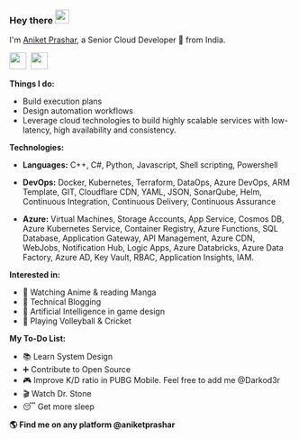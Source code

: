 ### Hey there <img src="https://media.giphy.com/media/hvRJCLFzcasrR4ia7z/giphy.gif" width="25px">

I'm [Aniket Prashar](https://www.linkedin.com/in/aniketprashar/), a Senior Cloud Developer 🚀 from India.

[<img height="30" src="https://img.shields.io/badge/linkedin-blue.svg?&style=for-the-badge&logo=linkedin&logoColor=white" />](https://www.linkedin.com/in/aniketprashar/)&nbsp; 
[<img height="30" src="https://img.shields.io/badge/-Medium-000000.svg?&style=for-the-badge&logo=Medium&logoColor=white" />](https://medium.com/@aniketprashar)


**Things I do:**

- Build execution plans
- Design automation workflows
- Leverage cloud technologies to build highly scalable services with low-latency, high availability and consistency.

**Technologies:**

- __Languages:__ C++, C#, Python, Javascript, Shell scripting, Powershell

- __DevOps:__ Docker, Kubernetes, Terraform, DataOps, Azure DevOps, ARM Template, GIT, Cloudflare CDN, YAML, JSON, SonarQube, Helm, Continuous Integration, Continuous Delivery, Continuous Assurance

- __Azure:__ Virtual Machines, Storage Accounts, App Service, Cosmos DB, Azure Kubernetes Service, Container Registry, Azure Functions, SQL Database, Application Gateway, API Management, Azure CDN, WebJobs, Notification Hub, Logic Apps, Azure Databricks, Azure Data Factory, Azure AD, Key Vault, RBAC, Application Insights, IAM.

**Interested in:**
- 🍿 Watching Anime & reading Manga
- 📝 Technical Blogging
- 🤖 Artificial Intelligence in game design
- 🏐 Playing Volleyball & Cricket

**My To-Do List:**
- 📚 Learn System Design
- ➕ Contribute to Open Source
- 🎮 Improve K/D ratio in PUBG Mobile. Feel free to add me @Darkod3r
- 🎬 Watch Dr. Stone
- 😴 Get more sleep

**🌎 Find me on any platform @aniketprashar**
